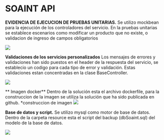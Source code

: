 # SOAINT API
**EVIDENCIA DE EJECUCION DE PRUEBAS UNITARIAS.**
Se utilizo mockbean para la ejecución de los controladores del servicio. En la pruebas unitarias se establece escenarios como modificar un producto que no existe, o validacion de ingreso de campos obligatorios

![](https://i.ibb.co/2g9xz17/ejecucion-pruebas.jpg)

**Validaciones de los servicios personalizados**
Los mensajes de errores y validaciones  han sido puestos en el header de la respuesta del servicio, se establecio un codigo para cada tipo de error y validación. Estas validaciones estan concentradas en la clase BaseController.

![](https://i.ibb.co/vqm6XVh/producto-validacion.jpg)

** Imagen docker**
Dentro de la solución esta el archivo dockerfile, para la construccion de la imagen se utiliza la solución que ha sido publicada en github.
*construccion de  imagen
![](https://i.ibb.co/BssmhrS/construccion-imagen.jpg)

**Base de datos y script.**
Se utilizo mysql como motor de base de datos. Dentro de la carpeta resource esta el script del backup (dbSoaint.sql) del modelo de la base de datos.

![](https://i.ibb.co/2Wrgjg4/base-datos.jpg)
